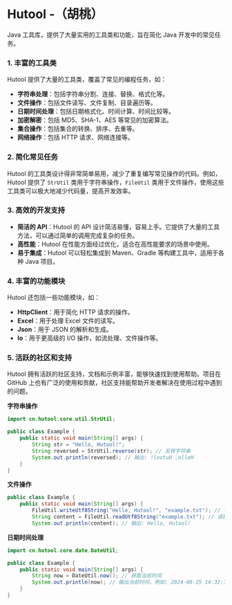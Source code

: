 # Hutool -（胡桃）

Java 工具库，提供了大量实用的工具类和功能，旨在简化 Java 开发中的常见任务。

### 1. **丰富的工具类**

Hutool 提供了大量的工具类，覆盖了常见的编程任务，如：

- **字符串处理**：包括字符串分割、连接、替换、格式化等。
- **文件操作**：包括文件读写、文件复制、目录遍历等。
- **日期时间处理**：包括日期格式化、时间计算、时间比较等。
- **加密解密**：包括 MD5、SHA-1、AES 等常见的加密算法。
- **集合操作**：包括集合的转换、排序、去重等。
- **网络操作**：包括 HTTP 请求、网络连接等。

### 2. **简化常见任务**

Hutool 的工具类设计得非常简单易用，减少了重复编写常见操作的代码。例如，Hutool 提供了 `StrUtil` 类用于字符串操作，`FileUtil` 类用于文件操作，使用这些工具类可以极大地减少代码量，提高开发效率。

### 3. **高效的开发支持**

- **简洁的 API**：Hutool 的 API 设计简洁易懂，容易上手。它提供了大量的工具方法，可以通过简单的调用完成复杂的任务。
- **高性能**：Hutool 在性能方面经过优化，适合在高性能要求的场景中使用。
- **易于集成**：Hutool 可以轻松集成到 Maven、Gradle 等构建工具中，适用于各种 Java 项目。

### 4. **丰富的功能模块**

Hutool 还包括一些功能模块，如：

- **HttpClient**：用于简化 HTTP 请求的操作。
- **Excel**：用于处理 Excel 文件的读写。
- **Json**：用于 JSON 的解析和生成。
- **Io**：用于更高级的 I/O 操作，如流处理、文件操作等。

### 5. **活跃的社区和支持**

Hutool 拥有活跃的社区支持，文档和示例丰富，能够快速找到使用帮助。项目在 GitHub 上也有广泛的使用和贡献，社区支持能帮助开发者解决在使用过程中遇到的问题。

**字符串操作**

```java
import cn.hutool.core.util.StrUtil;

public class Example {
    public static void main(String[] args) {
        String str = "Hello, Hutool!";
        String reversed = StrUtil.reverse(str); // 反转字符串
        System.out.println(reversed); // 输出: !lootuH ,olleH
    }
}
```

**文件操作**

```java
public class Example {
    public static void main(String[] args) {
        FileUtil.writeUtf8String("Hello, Hutool!", "example.txt"); // 写入文件
        String content = FileUtil.readUtf8String("example.txt"); // 读取文件
        System.out.println(content); // 输出: Hello, Hutool!
```

**日期时间处理**

```java
import cn.hutool.core.date.DateUtil;

public class Example {
    public static void main(String[] args) {
        String now = DateUtil.now(); // 获取当前时间
        System.out.println(now); // 输出当前时间，例如: 2024-08-25 14:32:10
    }
}
```

